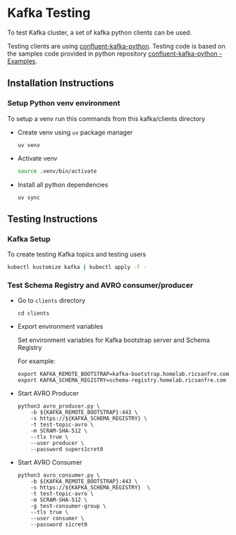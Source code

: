 # Kafka Testing

To test Kafka cluster, a set of kafka python clients can be used.

Testing clients are using [confluent-kafka-python](https://github.com/confluentinc/confluent-kafka-python). Testing code is based on the samples code provided in python repository [confluent-kafka-python - Examples](https://github.com/confluentinc/confluent-kafka-python/tree/master/examples).


## Installation Instructions

### Setup Python venv environment

To setup a venv run this commands from this kafka/clients directory

-  Create venv using `uv` package manager
    ```shell
    uv venv
    ```
-  Activate venv
    ```bash
    source .venv/bin/activate
    ```
-  Install all python dependencies
    ```uv
    uv sync
    ```

## Testing Instructions

### Kafka Setup

To create testing Kafka topics and testing users

```bash
kubectl kustomize kafka | kubectl apply -f -
```

### Test Schema Registry and AVRO consumer/producer

-   Go to `clients` directory

    ```shell
    cd clients
    ```
-   Export environment variables

    Set environment variables for Kafka bootstrap server and Schema Registry

    For example:
    ```shell
    export KAFKA_REMOTE_BOOTSTRAP=kafka-bootstrap.homelab.ricsanfre.com
    export KAFKA_SCHEMA_REGISTRY=schema-registry.homelab.ricsanfre.com
    ```

-   Start AVRO Producer

    ```shell
    python3 avro_producer.py \
        -b ${KAFKA_REMOTE_BOOTSTRAP}:443 \
        -s https://${KAFKA_SCHEMA_REGISTRY} \
        -t test-topic-avro \
        -m SCRAM-SHA-512 \
        --tls true \
        --user producer \
        --password supers1cret0
    ```

-   Start AVRO Consumer

    ```shell
    python3 avro_consumer.py \
        -b ${KAFKA_REMOTE_BOOTSTRAP}:443 \
        -s https://${KAFKA_SCHEMA_REGISTRY}  \
        -t test-topic-avro \
        -m SCRAM-SHA-512 \
        -g test-consumer-group \
        --tls true \
        --user consumer \
        --password s1cret0
    ```
